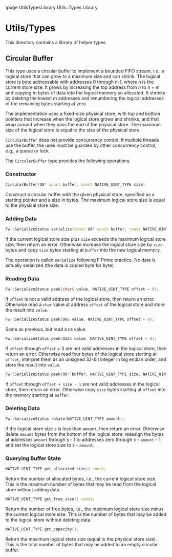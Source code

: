 \page UtilsTypesLibrary Utils::Types Library
# Utils/Types

This directory contains a library of helper types.

## Circular Buffer

This type uses a circular buffer to implement a bounded FIFO stream,
i.e., a logical store that can grow to a maximum
size and can shrink.
The logical store is byte addressable with addresses
0 through _n-1_, where _n_ is the current store size.
It grows by increasing the top address from _n_
to _n + m_ and copying _m_ bytes of data into the
logical memory so allocated.
It shrinks by deleting the lowest _m_ addresses
and renumbering the logical addresses of the
remaining bytes starting at zero.

The implementation uses a fixed-size physical store,
with top and bottom pointers that increase when the
logical store grows and shrinks, and that wrap around when they
pass the end of the physical store.
The maximum size of the logical store is equal to the size
of the physical store.

`CircularBuffer` does not provide concurrency control.
If multiple threads use the buffer, the uses must
be guarded by other concurrency control, e.g.,
a queue or lock.

The `CircularBuffer` type provides the following operations.

### Constructor

```c++
CircularBuffer(U8* const buffer, const NATIVE_UINT_TYPE size)
```

Construct a circular buffer with the given physical store,
specified as a starting pointer and a size in bytes.
The maximum logical store size is equal to the
physical store size.

### Adding Data

```c++
Fw::SerializeStatus serialize(const U8* const buffer, const NATIVE_UINT_TYPE size);
```

If the current logical store size plus `size` exceeds
the maximum logical store size, then return an error.
Otherwise increase the logical store size by
`size` bytes and copy `size` bytes starting at `buffer`
into the new logical memory.

The operation is called `serialize` following F Prime practice.
No data is actually serialized (the data is copied byte for byte).

### Reading Data

```c++
Fw::SerializeStatus peek(char& value, NATIVE_UINT_TYPE offset = 0);
```

If `offset` is not a valid address of the logical store,
then return an error.
Otherwise read a `char` value at address `offset` of the logical store
and store the result into `value`.

```c++
Fw::SerializeStatus peek(U8& value, NATIVE_UINT_TYPE offset = 0);
```

Same as previous, but read a `U8` value.

```c++
Fw::SerializeStatus peek(U32& value, NATIVE_UINT_TYPE offset = 0);
```

If `offset` through `offset` + 3 are not valid addresses
in the logical store, then return an error.
Otherwise read four bytes of the logical store starting at `offset`,
interpret them as an unsigned 32-bit integer in big endian order,
and store the result into `value`.

```c++
Fw::SerializeStatus peek(U8* buffer, NATIVE_UINT_TYPE size, NATIVE_UINT_TYPE offset = 0);
```

If `offset` through `offset + size - 1` are not valid
addresses in the logical store, then return an error.
Otherwise copy `size` bytes starting at `offset` into
the memory starting at `buffer`.

### Deleting Data

```c++
Fw::SerializeStatus rotate(NATIVE_UINT_TYPE amount);
```

If the logical store size _s_ is less than `amount`, then
return an error.
Otherwise delete `amount` bytes from the bottom of the
logical store: reassign the bytes at addresses `amount`
through _s_ - 1 to addresses zero through _s_ - `amount` - 1,
and set the logical store size to _s_ - `amount`.

### Querying Buffer State

```c++
NATIVE_UINT_TYPE get_allocated_size() const;
```

Return the number of allocated bytes, i.e., the
current logical store size.
This is the maximum number of bytes that may be read from
the logical store without adding data.

```c++
NATIVE_UINT_TYPE get_free_size() const;
```

Return the number of free bytes, i.e., the
maximum logical store size minus the current logical store size.
This is the number of bytes that may be added to the logical
store without deleting data.

```c++
NATIVE_UINT_TYPE get_capacity();
```

Return the maximum logical store size (equal to the physical store size).
This is the total number of bytes that may be added to an empty
circular buffer.
